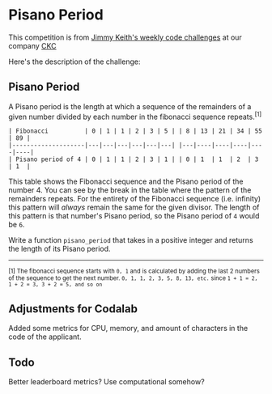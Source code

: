 Pisano Period
=============

This competition is from [Jimmy Keith's weekly code challenges](https://github.com/jimmykodes/code_challenges/tree/master/02_25_pisano_period) at our company
[CKC](http://ckcollab.com)

Here's the description of the challenge:

## Pisano Period

A Pisano period is the length at which a sequence of the remainders of a given number divided by each number in
the fibonacci sequence repeats.<sup>[1]</sup>

```
| Fibonacci          | 0 | 1 | 1 | 2 | 3 | 5 | | 8 | 13 | 21 | 34 | 55 | 89 |
|--------------------|---|---|---|---|---|---| |---|----|----|----|----|----|
| Pisano period of 4 | 0 | 1 | 1 | 2 | 3 | 1 | | 0 | 1  | 1  | 2  | 3  | 1  |
```
This table shows the Fibonacci sequence and the Pisano period of the number 4. You can see
by the break in the table where the pattern of the remainders repeats. For the entirety of the 
Fibonacci sequence (i.e. infinity) this pattern will _always_ remain the same for the given divisor.
The length of this pattern is that number's Pisano period, so the Pisano period of `4` would be `6`.

Write a function `pisano_period` that takes in a positive integer and returns the length
of its Pisano period. 

___
<sub>[1] The fibonacci sequence starts with `0, 1` and is calculated by adding the last 2 numbers of the sequence
to get the next number. `0, 1, 1, 2, 3, 5, 8, 13, etc.` since `1 + 1 = 2, 1 + 2 = 3, 3 + 2 = 5, and so on` </sub>


## Adjustments for Codalab

Added some metrics for CPU, memory, and amount of characters in the code of the applicant.

## Todo

Better leaderboard metrics? Use computational somehow?
